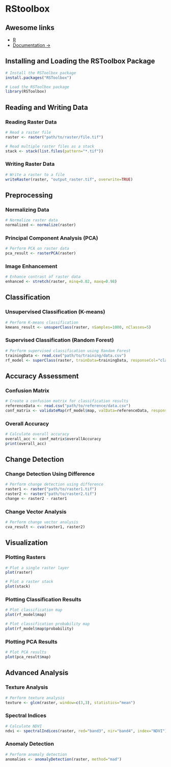 
# RStoolbox

## Awesome links

- [R](../languages/r.md)
- [Documentation ->](https://bleutner.github.io/RStoolbox/)

## Installing and Loading the RSToolbox Package

```r
# Install the RSToolbox package
install.packages("RSToolbox")

# Load the RSToolbox package
library(RSToolbox)
```

## Reading and Writing Data

### Reading Raster Data

```r
# Read a raster file
raster <- raster("path/to/raster/file.tif")

# Read multiple raster files as a stack
stack <- stack(list.files(pattern="*.tif"))
```

### Writing Raster Data

```r
# Write a raster to a file
writeRaster(raster, "output_raster.tif", overwrite=TRUE)
```

## Preprocessing

### Normalizing Data

```r
# Normalize raster data
normalized <- normalize(raster)
```

### Principal Component Analysis (PCA)

```r
# Perform PCA on raster data
pca_result <- rasterPCA(raster)
```

### Image Enhancement

```r
# Enhance contrast of raster data
enhanced <- stretch(raster, minq=0.02, maxq=0.98)
```

## Classification

### Unsupervised Classification (K-means)

```r
# Perform K-means classification
kmeans_result <- unsuperClass(raster, nSamples=1000, nClasses=5)
```

### Supervised Classification (Random Forest)

```r
# Perform supervised classification using Random Forest
trainingData <- read.csv("path/to/training/data.csv")
rf_model <- superClass(raster, trainData=trainingData, responseCol="class", model="rf")
```

## Accuracy Assessment

### Confusion Matrix

```r
# Create a confusion matrix for classification results
referenceData <- read.csv("path/to/reference/data.csv")
conf_matrix <- validateMap(rf_model$map, valData=referenceData, responseCol="class")
```

### Overall Accuracy

```r
# Calculate overall accuracy
overall_acc <- conf_matrix$overallAccuracy
print(overall_acc)
```

## Change Detection

### Change Detection Using Difference

```r
# Perform change detection using difference
raster1 <- raster("path/to/raster1.tif")
raster2 <- raster("path/to/raster2.tif")
change <- raster2 - raster1
```

### Change Vector Analysis

```r
# Perform change vector analysis
cva_result <- cva(raster1, raster2)
```

## Visualization

### Plotting Rasters

```r
# Plot a single raster layer
plot(raster)

# Plot a raster stack
plot(stack)
```

### Plotting Classification Results

```r
# Plot classification map
plot(rf_model$map)

# Plot classification probability map
plot(rf_model$map$probability)
```

### Plotting PCA Results

```r
# Plot PCA results
plot(pca_result$map)
```

## Advanced Analysis

### Texture Analysis

```r
# Perform texture analysis
texture <- glcm(raster, window=c(3,3), statistics="mean")
```

### Spectral Indices

```r
# Calculate NDVI
ndvi <- spectralIndices(raster, red="band3", nir="band4", index="NDVI")
```

### Anomaly Detection

```r
# Perform anomaly detection
anomalies <- anomalyDetection(raster, method="mad")
```

